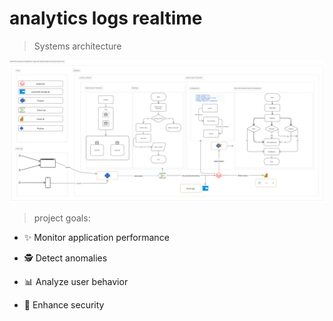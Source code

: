 # analytics logs realtime
> Systems architecture

<img src="assets/pipeline.png"/>

> project goals:
- ✨ Monitor application performance

- 🕵️ Detect anomalies

- 📊 Analyze user behavior

- 🔐 Enhance security



